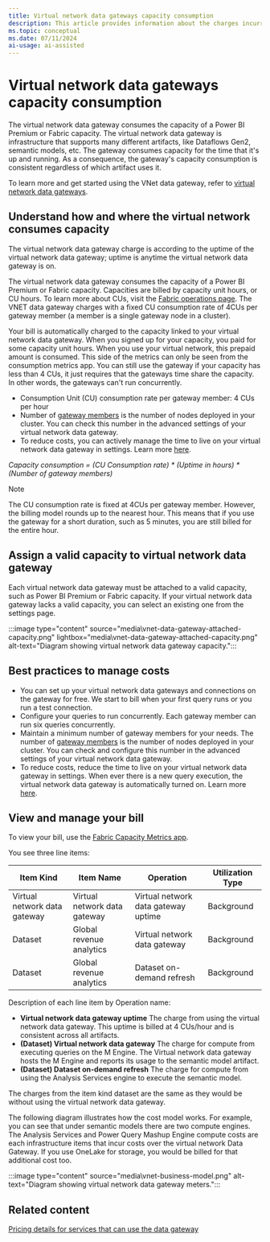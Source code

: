 ```yaml
---
title: Virtual network data gateways capacity consumption 
description: This article provides information about the charges incurred by use of the virtual network data gateway.
ms.topic: conceptual
ms.date: 07/11/2024
ai-usage: ai-assisted
---
```


# Virtual network data gateways capacity consumption
The virtual network data gateway consumes the capacity of a Power BI Premium or Fabric capacity. The virtual network data gateway is infrastructure that supports many different artifacts, like Dataflows Gen2, semantic models, etc. The gateway consumes capacity for the time that it's up and running. As a consequence, the gateway's capacity consumption is consistent regardless of which artifact uses it.

To learn more and get started using the VNet data gateway, refer to [virtual network data gateways](overview.md).


## Understand how and where the virtual network consumes capacity

The virtual network data gateway charge is according to the uptime of the virtual network data gateway; uptime is anytime the virtual network data gateway is on. 

The virtual network data gateway consumes the capacity of a Power BI Premium or Fabric capacity. Capacities are billed by capacity unit hours, or CU hours. To learn more about CUs, visit the [Fabric operations page](/fabric/enterprise/fabric-operations). The VNET data gateway charges with a fixed CU consumption rate of 4CUs per gateway member (a member is a single gateway node in a cluster).

Your bill is automatically charged to the capacity linked to your virtual network data gateway. When you signed up for your capacity, you paid for some capacity unit hours. When you use your virtual network, this prepaid amount is consumed. This side of the metrics can only be seen from the consumption metrics app. You can still use the gateway if your capacity has less than 4 CUs, it just requires that the gateways time share the capacity. In other words, the gateways can't run concurrently.

- Consumption Unit (CU) consumption rate per gateway member: 4 CUs per hour
- Number of [gateway members](high-availability-load-balancing.md#how-to-create-a-cluster-of-multiple-virtual-network-data-gateways) is the number of nodes deployed in your cluster. You can check this number in the advanced settings of your virtual network data gateway.
- To reduce costs, you can actively manage the time to live on your virtual network data gateway in settings. Learn more [here](manage-data-gateways.md#manage-settings).

_Capacity consumption = (CU Consumption rate) * (Uptime in hours) * (Number of gateway members)_

>[!NOTE]
>The CU consumption rate is fixed at 4CUs per gateway member. However, the billing model rounds up to the nearest hour. This means that if you use the gateway for a short duration, such as 5 minutes, you are still billed for the entire hour.

## Assign a valid capacity to virtual network data gateway
Each virtual network data gateway must be attached to a valid capacity, such as Power BI Premium or Fabric capacity. If your virtual network data gateway lacks a valid capacity, you can select an existing one from the settings page.

:::image type="content" source="media\vnet-data-gateway-attached-capacity.png" lightbox="media\vnet-data-gateway-attached-capacity.png" alt-text="Diagram showing virtual network data gateway capacity.":::

## Best practices to manage costs

- You can set up your virtual network data gateways and connections on the gateway for free. We start to bill when your first query runs or you run a test connection.
- Configure your queries to run concurrently. Each gateway member can run six queries concurrently.
- Maintain a minimum number of gateway members for your needs. The number of [gateway members](high-availability-load-balancing.md#how-to-create-a-cluster-of-multiple-virtual-network-data-gateways) is the number of nodes deployed in your cluster. You can check and configure this number in the advanced settings of your virtual network data gateway.
- To reduce costs, reduce the time to live on your virtual network data gateway in settings. When ever there is a new query execution, the virtual network data gateway is automatically turned on. Learn more [here](manage-data-gateways.md#manage-settings).

## View and manage your bill

To view your bill, use the [Fabric Capacity Metrics app](/fabric/enterprise/metrics-app). 

You see three line items:

|Item Kind|Item Name|Operation |Utilization Type |
|-----------|-----------|----------|-----------------|
|Virtual network data gateway|Virtual network data gateway |Virtual network data gateway uptime  |Background |
|Dataset|Global revenue analytics|Virtual network data gateway|Background |
|Dataset|Global revenue analytics|Dataset on-demand refresh|Background |

Description of each line item by Operation name:

- **Virtual network data gateway uptime** The charge from using the virtual network data gateway. This uptime is billed at 4 CUs/hour and is consistent across all artifacts.
- **(Dataset) Virtual network data gateway** The charge for compute from executing queries on the M Engine. The Virtual network data gateway hosts the M Engine and reports its usage to the semantic model artifact.
- **(Dataset) Dataset on-demand refresh** The charge for compute from using the Analysis Services engine to execute the semantic model.

The charges from the item kind dataset are the same as they would be without using the virtual network data gateway.

The following diagram illustrates how the cost model works. For example, you can see that under semantic models there are two compute engines. The Analysis Services and Power Query Mashup Engine compute costs are each infrastructure items that incur costs over the virtual network Data Gateway. If you use OneLake for storage, you would be billed for that additional cost too.

:::image type="content" source="media\vnet-business-model.png" alt-text="Diagram showing virtual network data gateway meters.":::

## Related content

[Pricing details for services that can use the data gateway](../gateway/related-services-pricing.md)
